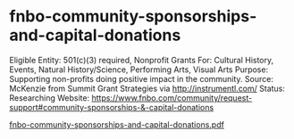# fnbo-community-sponsorships-and-capital-donations

Eligible Entity: 501(c)(3) required, Nonprofit
Grants For: Cultural History, Events, Natural History/Science, Performing Arts, Visual Arts
Purpose: Supporting non-profits doing positive impact in  the community.
Source: McKenzie from Summit Grant Strategies via http://instrumentl.com/
Status: Researching
Website: https://www.fnbo.com/community/request-support#community-sponsorships-&-capital-donations

[fnbo-community-sponsorships-and-capital-donations.pdf](fnbo-community-sponsorships-and-capital-donations.pdf)